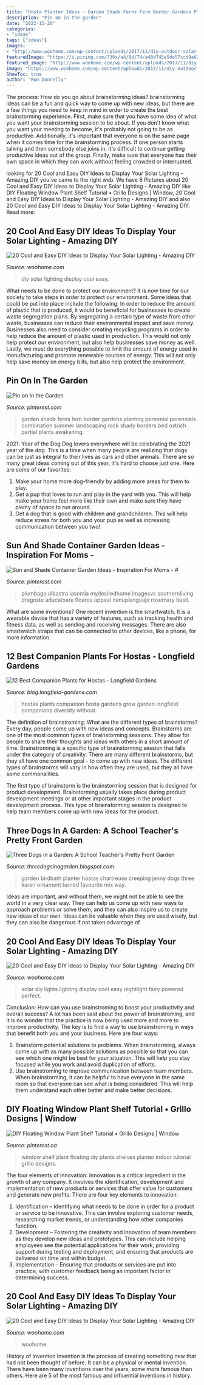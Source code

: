 ```yaml
---
title: "Hosta Planter Ideas - Garden Shade Ferns Fern Border Gardens Planting Perennial Perennials Combination Summer Landscaping Rock Shady Borders Bed Ostrich Partial Plants Awakening"
description: "Pin on in the garden"
date: "2022-11-20"
categories:
- "ideas"
tags: ["ideas"]
images:
- "http://www.woohome.com/wp-content/uploads/2017/11/diy-outdoor-solar-lights-idea-6.jpg"
featuredImage: "https://i.pinimg.com/736x/a4/8d/74/a48d745e5de57ccd9a6277d4fe9693ad--ferns-garden-garden-fences.jpg"
featured_image: "http://www.woohome.com/wp-content/uploads/2017/11/diy-outdoor-solar-lights-idea-6.jpg"
image: "https://www.woohome.com/wp-content/uploads/2017/11/diy-outdoor-solar-lights-idea-8-479x1024.jpg"
ShowToc: true
author: "Ron Donnelly"
---
```



The process: How do you go about brainstorming ideas?
brainstorming ideas can be a fun and quick way to come up with new ideas, but there are a few things you need to keep in mind in order to create the best brainstorming experience. First, make sure that you have some idea of what you want your brainstorming session to be about. If you don't know what you want your meeting to become, it's probably not going to be as productive. Additionally, it's important that everyone is on the same page when it comes time for the brainstorming process. If one person starts talking and then somebody else joins in, it's difficult to continue getting productive ideas out of the group. Finally, make sure that everyone has their own space in which they can work without feeling crowded or interrupted.

	

		
looking for 20 Cool and Easy DIY Ideas to Display Your Solar Lighting - Amazing DIY you've came to the right web. We have 8 Pictures about 20 Cool and Easy DIY Ideas to Display Your Solar Lighting - Amazing DIY like DIY Floating Window Plant Shelf Tutorial • Grillo Designs | Window, 20 Cool and Easy DIY Ideas to Display Your Solar Lighting - Amazing DIY and also 20 Cool and Easy DIY Ideas to Display Your Solar Lighting - Amazing DIY. Read more:
		
    
## 20 Cool And Easy DIY Ideas To Display Your Solar Lighting - Amazing DIY

<img loading=lazy src="http://www.woohome.com/wp-content/uploads/2017/11/diy-outdoor-solar-lights-idea-6.jpg" onerror="this.onerror=null;this.src='https://tse3.mm.bing.net/th?id=OIP.HmVwD5dYu9efB2uH5b5pAQHaQ5&amp;pid=15.1';" alt="20 Cool and Easy DIY Ideas to Display Your Solar Lighting - Amazing DIY">

_Source: woohome.com_

>diy solar lighting display cool easy. 

	

What needs to be done to protect our environment?
It is now time for our society to take steps in order to protect our environment. Some ideas that could be put into place include the following:
In order to reduce the amount of plastic that is produced, it would be beneficial for businesses to create waste segregation plans. By segregating a certain type of waste from other waste, businesses can reduce their environmental impact and save money. Businesses also need to consider creating recycling programs in order to help reduce the amount of plastic used in production. This would not only help protect our environment, but also help businesses save money as well. Lastly, we must do everything possible to limit the amount of energy used in manufacturing and promote renewable sources of energy. This will not only help save money on energy bills, but also help protect the environment.

    
## Pin On In The Garden

<img loading=lazy src="https://i.pinimg.com/736x/a4/8d/74/a48d745e5de57ccd9a6277d4fe9693ad--ferns-garden-garden-fences.jpg" onerror="this.onerror=null;this.src='https://tse3.mm.bing.net/th?id=OIP.lLeNhLmgV7KDnnODgaFWmgHaE7&amp;pid=15.1';" alt="Pin on In the Garden">

_Source: pinterest.com_

>garden shade ferns fern border gardens planting perennial perennials combination summer landscaping rock shady borders bed ostrich partial plants awakening. 

	

2021: Year of the Dog
Dog lovers everywhere will be celebrating the 2021 year of the dog. This is a time when many people are realizing that dogs can be just as integral to their lives as cars and other animals. There are so many great ideas coming out of this year, it's hard to choose just one. Here are some of our favorites: 
1) Make your home more dog-friendly by adding more areas for them to play.
2) Get a pup that loves to run and play in the yard with you. This will help make your home feel more like their own and make sure they have plenty of space to run around. 
3) Get a dog that is good with children and grandchildren. This will help reduce stress for both you and your pup as well as increasing communication between you two!

    
## Sun And Shade Container Garden Ideas - Inspiration For Moms - #

<img loading=lazy src="https://i.pinimg.com/736x/b1/40/4b/b1404b0df671c6af61e1cc6c3ebfd4d5.jpg" onerror="this.onerror=null;this.src='https://tse4.mm.bing.net/th?id=OIP.AL4yeJ3ZUWuBgEkNnLlizAHaLH&amp;pid=15.1';" alt="Sun and Shade Container Garden Ideas - Inspiration For Moms - #">

_Source: pinterest.com_

>plumbago albastra iasomia mydesiredhome imagesvc southernliving dragoste aducatoare floarea appeal nanuplenguaje rosemary basil. 

	

What are some inventions?
One recent invention is the smartwatch. It is a wearable device that has a variety of features, such as tracking health and fitness data, as well as sending and receiving messages. There are also smartwatch straps that can be connected to other devices, like a phone, for more information.

    
## 12 Best Companion Plants For Hostas - Longfield Gardens

<img loading=lazy src="https://blog.longfield-gardens.com/wp-content/uploads/2017/06/companion-plants-for-hostas-longfield-gardens.jpg" onerror="this.onerror=null;this.src='https://tse4.mm.bing.net/th?id=OIP.Sq7nXjKrTAtaFoRgTgiZwgHaID&amp;pid=15.1';" alt="12 Best Companion Plants for Hostas - Longfield Gardens">

_Source: blog.longfield-gardens.com_

>hostas plants companion hosta gardens grow garden longfield companions diversity without. 

	

The definition of brainstroming: What are the different types of brainstorms?
Every day, people come up with new ideas and concepts. Brainstorms are one of the most common types of brainstorming sessions. They allow for people to share their thoughts and ideas with others in a short amount of time. Brainstroming is a specific type of brainstorming session that falls under the category of creativity. 
There are many different brainstorms, but they all have one common goal - to come up with new ideas. The different types of brainstorms will vary in how often they are used, but they all have some commonalities. 

The first type of brainstorm is the brainstorming session that is designed for product development. Brainstorming usually takes place during product development meetings or at other important stages in the product development process. This type of brainstorming session is designed to help team members come up with new ideas for the product.

    
## Three Dogs In A Garden: A School Teacher&#039;s Pretty Front Garden

<img loading=lazy src="https://2.bp.blogspot.com/-GNIRNN-ZvCI/UQ_iHsRNdEI/AAAAAAAAOlU/trgqZ8X6wws/s1600/Birdbath.jpg" onerror="this.onerror=null;this.src='https://tse3.mm.bing.net/th?id=OIP.8YcAvXUcngYk9aO8FfumfgHaLT&amp;pid=15.1';" alt="Three Dogs in a Garden: A School Teacher&#039;s Pretty Front Garden">

_Source: threedogsinagarden.blogspot.com_

>garden birdbath planter hostas chartreuse creeping jenny dogs three karen ornament turned favourite mix way. 

	

Ideas are important, and without them, we might not be able to see the world in a very clear way. They can help us come up with new ways to approach problems or solve them, and they can also inspire us to create new ideas of our own. Ideas can be valuable when they are used wisely, but they can also be dangerous if not taken advantage of.

    
## 20 Cool And Easy DIY Ideas To Display Your Solar Lighting - Amazing DIY

<img loading=lazy src="http://www.woohome.com/wp-content/uploads/2017/11/diy-outdoor-solar-lights-idea-3.jpg" onerror="this.onerror=null;this.src='https://tse1.mm.bing.net/th?id=OIP.Fy0Of5qppWfLsCAhX40v0AHaPM&amp;pid=15.1';" alt="20 Cool and Easy DIY Ideas to Display Your Solar Lighting - Amazing DIY">

_Source: woohome.com_

>solar diy lights lighting display cool easy nightlight fairy powered perfect. 

	

Conclusion: How can you use brainstroming to boost your productivity and overall success?
A lot has been said about the power of brainstroming, and it is no wonder that the practice is now being used more and more to improve productivity. The key is to find a way to use brainstroming in ways that benefit both you and your business. Here are four ways: 
1. Brainstorm potential solutions to problems. When brainstorming, always come up with as many possible solutions as possible so that you can see which one might be best for your situation. This will help you stay focused while you work and avoid duplication of efforts. 
2. Use brainstroming to improve communication between team members. When brainstorming, it can be helpful to have everyone in the same room so that everyone can see what is being considered. This will help them understand each other better and make better decisions. 

    
## DIY Floating Window Plant Shelf Tutorial • Grillo Designs | Window

<img loading=lazy src="https://i.pinimg.com/originals/e2/d6/41/e2d64132af8cc0c6554114b9358c7beb.jpg" onerror="this.onerror=null;this.src='https://tse4.mm.bing.net/th?id=OIP.9YvFYm1FYEZi4Z64_wDWsAHaK1&amp;pid=15.1';" alt="DIY Floating Window Plant Shelf Tutorial • Grillo Designs | Window">

_Source: pinterest.ca_

>window shelf plant floating diy plants shelves planter indoor tutorial grillo designs. 

	

The four elements of innovation:
Innovation is a critical ingredient in the growth of any company. It involves the identification, development and implementation of new products or services that offer value for customers and generate new profits.
There are four key elements to innovation:
1) Identification – Identifying what needs to be done in order for a product or service to be innovative. This can involve exploring customer needs, researching market trends, or understanding how other companies function.
2) Development – Fostering the creativity and innovation of team members as they develop new ideas and prototypes. This can include helping employees see the potential applications for their work, providing support during testing and deployment, and ensuring that products are delivered on time and within budget. 
3) Implementation – Ensuring that products or services are put into practice, with customer feedback being an important factor in determining success.

    
## 20 Cool And Easy DIY Ideas To Display Your Solar Lighting - Amazing DIY

<img loading=lazy src="https://www.woohome.com/wp-content/uploads/2017/11/diy-outdoor-solar-lights-idea-8-479x1024.jpg" onerror="this.onerror=null;this.src='https://tse3.mm.bing.net/th?id=OIP.zA2Uz2kVBTvSCEy20g4TeQHaP1&amp;pid=15.1';" alt="20 Cool and Easy DIY Ideas to Display Your Solar Lighting - Amazing DIY">

_Source: woohome.com_

>woohome. 

	

History of Invention
Invention is the process of creating something new that had not been thought of before. It can be a physical or mental invention. There have been many inventions over the years, some more famous than others. Here are 5 of the most famous and influential inventions in history.

